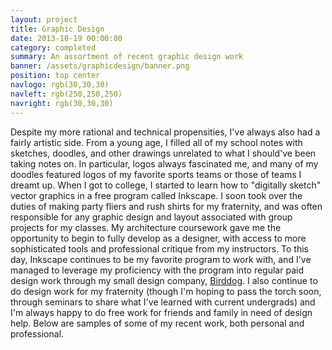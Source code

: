 ```yaml
---
layout: project
title: Graphic Design
date: 2013-10-19 00:00:00
category: completed
summary: An assortment of recent graphic design work
banner: /assets/graphicdesign/banner.png
position: top center
navlogo: rgb(30,30,30)
navleft: rgb(250,250,250)
navright: rgb(30,30,30)
---
```


Despite my more rational and technical propensities, I've always also had a fairly artistic side. From a young age, I filled all of my school notes with sketches, doodles, and other drawings unrelated to what I should've been taking notes on. In particular, logos always fascinated me, and many of my doodles featured logos of my favorite sports teams or those of teams I dreamt up. When I got to college, I started to learn how to "digitally sketch" vector graphics in a free program called Inkscape. I soon took over the duties of making party fliers and rush shirts for my fraternity, and was often responsible for any graphic design and layout associated with group projects for my classes. My architecture coursework gave me the opportunity to begin to fully develop as a designer, with access to more sophisticated tools and professional critique from my instructors.
To this day, Inkscape continues to be my favorite program to work with, and I've managed to leverage my proficiency with the program into regular paid design work through my small design company, [Birddog](http://www.birddoginnovations.com). I also continue to do design work for my fraternity (though I'm hoping to pass the torch soon, through seminars to share what I've learned with current undergrads) and I'm always happy to do free work for friends and family in need of design help. Below are samples of some of my recent work, both personal and professional.

<div class="picwrapper" style="background-image:url('/assets/graphicdesign/01.png');">
</div>

<div class="picwrapper" style="background-image:url('/assets/graphicdesign/02.png');">
</div>

<div class="picwrapper" style="background-image:url('/assets/graphicdesign/03.png');">
</div>

<div class="picwrapper" style="background-image:url('/assets/graphicdesign/04.png');">
</div>

<div class="picwrapper" style="background-image:url('/assets/graphicdesign/05.png');">
</div>

<div class="picwrapper" style="background-image:url('/assets/graphicdesign/06.png');">
</div>

<div class="picwrapper" style="background-image:url('/assets/graphicdesign/07.png');">
</div>

<div class="picwrapper" style="background-image:url('/assets/graphicdesign/08.png');">
</div>

<div class="picwrapper" style="background-image:url('/assets/graphicdesign/09.png');">
</div>

<div class="picwrapper" style="background-image:url('/assets/graphicdesign/10.png');">
</div>

<div class="picwrapper" style="background-image:url('/assets/graphicdesign/11.png');">
</div>

<div class="picwrapper" style="background-image:url('/assets/graphicdesign/12.png');">
</div>

<div class="picwrapper" style="background-image:url('/assets/graphicdesign/13.png');">
</div>

<div class="picwrapper" style="background-image:url('/assets/graphicdesign/14.png');">
</div>